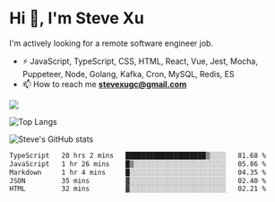 # Hi 👋, I'm Steve Xu

I'm actively looking for a remote software engineer job.

- ⚡ JavaScript, TypeScript, CSS, HTML, React, Vue, Jest, Mocha,
Puppeteer, Node, Golang, Kafka, Cron, MySQL, Redis, ES
- 📫 How to reach me **stevexugc@gmail.com**

![](https://komarev.com/ghpvc/?username=nusr&color=green)

![Top Langs](https://github-readme-stats.vercel.app/api/top-langs/?username=nusr&langs_count=8&layout=compact)

![Steve's GitHub stats](https://github-readme-stats.vercel.app/api?username=nusr&show_icons=true)

<!--START_SECTION:waka-->

```txt
TypeScript   20 hrs 2 mins   ████████████████████▒░░░░   81.68 %
JavaScript   1 hr 26 mins    █▒░░░░░░░░░░░░░░░░░░░░░░░   05.86 %
Markdown     1 hr 4 mins     █░░░░░░░░░░░░░░░░░░░░░░░░   04.35 %
JSON         35 mins         ▓░░░░░░░░░░░░░░░░░░░░░░░░   02.40 %
HTML         32 mins         ▓░░░░░░░░░░░░░░░░░░░░░░░░   02.21 %
```

<!--END_SECTION:waka-->
